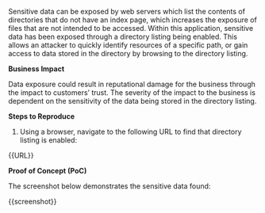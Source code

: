Sensitive data can be exposed by web servers which list the contents of directories that do not have an index page, which increases the exposure of files that are not intended to be accessed. Within this application, sensitive data has been exposed through a directory listing being enabled. This allows an attacker to quickly identify resources of a specific path, or gain access to data stored in the directory by browsing to the directory listing.

**Business Impact**

Data exposure could result in reputational damage for the business through the impact to customers’ trust. The severity of the impact to the business is dependent on the sensitivity of the data being stored in the directory listing.

**Steps to Reproduce**

1. Using a browser, navigate to the following URL to find that directory listing is enabled:

{{URL}}

**Proof of Concept (PoC)**

The screenshot below demonstrates the sensitive data found:

{{screenshot}}
